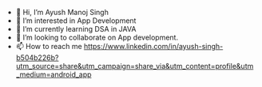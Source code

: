 - 👋 Hi, I’m Ayush Manoj Singh
- 👀 I’m interested in App Development
- 🌱 I’m currently learning DSA in JAVA
- 💞️ I’m looking to collaborate on App development. 
- 📫 How to reach me 
https://www.linkedin.com/in/ayush-singh-b504b226b?utm_source=share&utm_campaign=share_via&utm_content=profile&utm_medium=android_app
<!---
AyushInKC/AyushInKC is a ✨ special ✨ repository because its `README.md` (this file) appears on your GitHub profile.
You can click the Preview link to take a look at your changes.
--->
